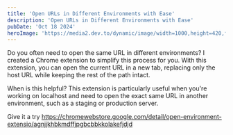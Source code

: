 ```yaml
---
title: 'Open URLs in Different Environments with Ease'
description: 'Open URLs in Different Environments with Ease'
pubDate: 'Oct 18 2024'
heroImage: 'https://media2.dev.to/dynamic/image/width=1000,height=420,fit=cover,gravity=auto,format=auto/https%3A%2F%2Fdev-to-uploads.s3.amazonaws.com%2Fuploads%2Farticles%2Ft5k5zhrb90p21i1q0f14.png'
---
```


Do you often need to open the same URL in different environments? I created a Chrome extension to simplify this process for you. With this extension, you can open the current URL in a new tab, replacing only the host URL while keeping the rest of the path intact.

When is this helpful?
This extension is particularly useful when you're working on localhost and need to open the exact same URL in another environment, such as a staging or production server.

Give it a try 
https://chromewebstore.google.com/detail/open-environment-extensio/agnjjkhbkmdffjpgbcbbkkolakefjdjd

